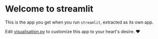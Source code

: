 # Welcome to streamlit

This is the app you get when you run `streamlit`, extracted as its own app.

Edit [visualisation.py](./visualisation.py) to customize this app to your heart's desire. ❤️


